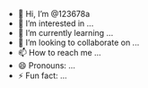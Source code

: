 - 👋 Hi, I’m @123678a
- 👀 I’m interested in ...
- 🌱 I’m currently learning ...
- 💞️ I’m looking to collaborate on ...
- 📫 How to reach me ...
- 😄 Pronouns: ...
- ⚡ Fun fact: ...

<!---
123678a/123678a is a ✨ special ✨ repository because its `README.md` (this file) appears on your GitHub profile.
You can click the Preview link to take a look at your changes.
--->
